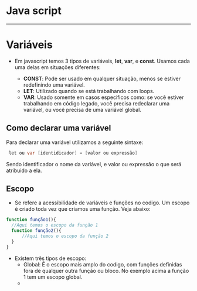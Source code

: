 # Java script 
---


# Variáveis 

- Em javascript temos 3 tipos de variáveis, **let**, **var**, e **const**. Usamos cada uma delas em situações diferentes:

  - **CONST**: Pode ser usado em qualquer situação, menos se estiver redefinindo uma variável.
  - **LET**: Utilizado quando se está trabalhando com loops.
  - **VAR**: Usado somente em casos especificos como: se você estiver trabalhando em código legado, você precisa redeclarar uma variável, ou você precisa de uma variável global.

## Como declarar uma variável
 Para declarar uma variável utilizamos a seguinte sintaxe:
```java scripr
 let ou var [identidicador] = [valor ou expressão] 
 ```
 Sendo identificador o nome da variável, e valor ou expressão o que será atribuido a ela.


## Escopo
 - Se refere a acessibilidade de variáveis e funções no codigo. Um escopo é criado toda vez que criamos uma função. Veja abaixo:
  ```javascript
  function função1(){
    //Aqui temos o escopo da função 1
    function função2(){
        //Aqui temos o escopo da função 2
    }
  }
```
- Existem três tipos de escopo:
  - Global: É o escopo mais amplo do codigo, com funções definidas fora de qualquer outra função ou bloco. No exemplo acima a função 1 tem um escopo global.
  -  

 